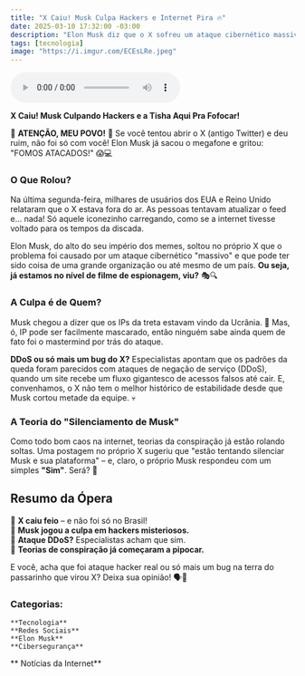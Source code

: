 ```yaml
---
title: "X Caiu! Musk Culpa Hackers e Internet Pira 🔥"
date: 2025-03-10 17:32:00 -03:00
description: "Elon Musk diz que o X sofreu um ataque cibernético massivo! Hackers, teorias da conspiração e caos total na internet. Vem entender!"
tags: [tecnologia]
image: "https://i.imgur.com/ECEsLRe.jpeg"
---
```


<audio id="player-audio" controls>
<source src="./audio/x-caiu-musk-culpa-hackers-e-internet-pira.mp3" type="audio/mpeg">
Seu navegador não suporta áudio.
</audio><br>

**X Caiu! Musk Culpando Hackers e a Tisha Aqui Pra Fofocar!**

🚨 **ATENÇÃO, MEU POVO!** 🚨 
Se você tentou abrir o X (antigo Twitter) e deu ruim, não foi só com você! Elon Musk já sacou o megafone e gritou: "FOMOS ATACADOS!" 😱💻  

### O Que Rolou?  

Na última segunda-feira, milhares de usuários dos EUA e Reino Unido relataram que o X estava fora do ar. As pessoas tentavam atualizar o feed e… nada! Só aquele iconezinho carregando, como se a internet tivesse voltado para os tempos da discada.  

Elon Musk, do alto do seu império dos memes, soltou no próprio X que o problema foi causado por um ataque cibernético "massivo" e que pode ter sido coisa de uma grande organização ou até mesmo de um país. **Ou seja, já estamos no nível de filme de espionagem, viu?** 🎭🔍  

### A Culpa é de Quem? 

Musk chegou a dizer que os IPs da treta estavam vindo da Ucrânia. 👀 Mas, ó, IP pode ser facilmente mascarado, então ninguém sabe ainda quem de fato foi o mastermind por trás do ataque.  

**DDoS ou só mais um bug do X?** Especialistas apontam que os padrões da queda foram parecidos com ataques de negação de serviço (DDoS), quando um site recebe um fluxo gigantesco de acessos falsos até cair. E, convenhamos, o X não tem o melhor histórico de estabilidade desde que Musk cortou metade da equipe. 💀  

### A Teoria do "Silenciamento de Musk"  

Como todo bom caos na internet, teorias da conspiração já estão rolando soltas. Uma postagem no próprio X sugeriu que "estão tentando silenciar Musk e sua plataforma" – e, claro, o próprio Musk respondeu com um simples **"Sim"**. Será? 👀  

## Resumo da Ópera  

🔹 **X caiu feio** – e não foi só no Brasil!  
🔹 **Musk jogou a culpa em hackers misteriosos.**  
🔹 **Ataque DDoS?** Especialistas acham que sim.  
🔹 **Teorias de conspiração já começaram a pipocar.**  

E você, acha que foi ataque hacker real ou só mais um bug na terra do passarinho que virou X? Deixa sua opinião! 🗣️💬

### Categorias:

    **Tecnologia**
    **Redes Sociais**
    **Elon Musk**
    **Cibersegurança**
   ** Notícias da Internet**
